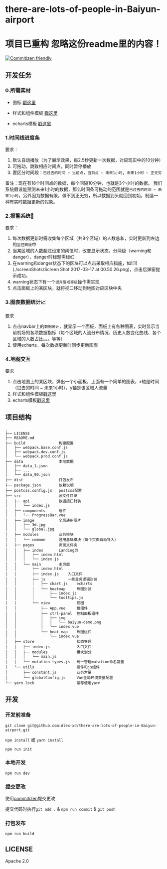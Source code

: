 # there-are-lots-of-people-in-Baiyun-airport

# 项目已重构  忽略这份readme里的内容！

[![Commitizen friendly](https://img.shields.io/badge/commitizen-friendly-brightgreen.svg)](http://commitizen.github.io/cz-cli/)

## 开发任务

### 0.所需素材

- 图标 [戳这里](https://material.io/icons/#ic_pause_circle_outline)

- 样式和组件模板 [戳这里](http://fezvrasta.github.io/bootstrap-material-design/bootstrap-elements.html)

- echarts模板 [戳这里](http://echarts.baidu.com/examples.html)

### 1.时间线进度条

要求：

1. 默认自动播放（为了展示效果，每2.5秒更新一次数据，对应现实中的10分钟）
2. 可拖动，跳致相应时间点，同时暂停播放
3. 要区分时间段：`已过去的时间 ~ 当前点`，`当前点 ~ 未来1小时`，`未来1小时 ~ 正无穷`

备注：现在有18个时间点的数据，每个间隔10分钟，也就是3个小时的数据。 我们系统假设能预测未来1小时的数据，那么时间条可拖动的范围就是`已过去的时间 ~ 未来1小时`，另外因为数据有限，做不到正无穷，所以数据到头就回到初始，制造一种有实时数据更新的假象。

### 2.报警系统👮

要求：

1. 每次数据更新时需收集每个区域（共8个区域）的人数总和，实时更新到左边的`监控面板`中
2. 当某区域的人数超过设定的阈值时，改变显示状态，分两级（warning和danger），danger时标题需标红
3. 在warning和danger状态下的区块可以点击采取相应措施，如![1](./screenShots/Screen Shot 2017-03-17 at 00.50.26.png)，点击后弹窗提示成功。
4. warning状态下有一个`提升警戒等级`操作需实现
5. 点击面板上的某区块，就将视口移动到地图对应区块中央

### 3.图表数据统计📈

要求

1. 点击navbar上的`数据统计`，就显示一个面板，面板上有各种图表，实时显示当前机场的各项数据指标（每个区域的人流分布情况、历史人数变化曲线、各个区域的人数占比。。。等等）
1. 使用echarts，每次数据更新时同步更新图表


### 4.地图交互

要求

1. 点击地图上的某区块，弹出一个小面板，上面有一个简单的图表，x轴是时间（过去的时间 ~ 未来1小时），y轴是该区域人流量
2. 样式和组件模板[戳这里](http://fezvrasta.github.io/bootstrap-material-design/bootstrap-elements.html)
3. echarts模板[戳这里](http://echarts.baidu.com/examples.html)






## 项目结构
```
.
├── LICENSE     
├── README.md
├── build               构建配置
│   ├── webpack.base.conf.js
│   ├── webpack.dev.conf.js
│   └── webpack.prod.conf.js
├── data                本地数据
│   ├── data_1.json
│   ├── ...
│   └── data_90.json
├── dist                打包发布
├── package.json        依赖说明
├── postcss.config.js   postcss配置
├── src                 源文件目录
│   ├── api             数据接口封装
│   │   └── index.js
│   ├── components      组件
│   │   └── ProgressBar.vue
│   ├── image           全局通用图片
│   │   ├── 3d.jpg
│   │   └── global.jpg
│   ├── modules         业务模块
│   │   └── common      通用基础模块（每个页面自动导入）
│   ├── pages           页面文件夹
│   │   ├── index       Landing页
│   │   │   ├── index.html
│   │   │   └── index.js
│   │   └── main        主页面
│   │       ├── index.html
│   │       ├── index.js    入口文件
│   │       ├── js          一些业务逻辑封装
│   │       │   ├── chart.js    echarts
│   │       │   └── heatmap     热图封装
│   │       │       ├── index.js
│   │       │       └── tooltips.js
│   │       └── view            视图
│   │           ├── App.vue     根组件
│   │           ├── ctrl-panel  控制面板组件
│   │           │   ├── img
│   │           │   │   └── baiyun-demo.png
│   │           │   └── index.vue
│   │           └── heat-map    热图组件
│   │               └── index.vue
│   ├── store                   状态管理
│   │   ├── index.js            入口文件
│   │   ├── modules             模块划分
│   │   │   └── main.js
│   │   └── mutation-types.js   统一管理mutation命名常量
│   └── utils                   插件和js组件
│       ├── constant.js         业务常量
│       └── globalConfig.js     Vue全局环境变量配置
└── yarn.lock                   推荐使用yarn
```

## 开发

### 开发前准备

`git clone git@github.com:Alex-xd/there-are-lots-of-people-in-Baiyun-airport.git`

`npm install` 或 `yarn install`

`npm run init`

### 本地开发

`npm run dev`

### 提交更改

使用[commitizen](http://commitizen.github.io/cz-cli/)提交更改

提交代码时执行`git add .` & `npm run commit` & `git push`

### 打包发布

`npm run build`


## LICENSE

Apache 2.0

